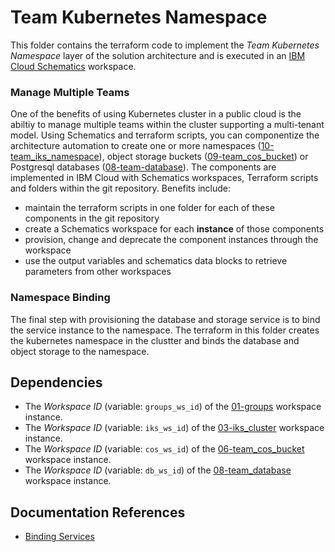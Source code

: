 
# Team Kubernetes Namespace

This folder contains the terraform code to implement the *Team Kubernetes Namespace* layer of the solution architecture and is executed in an [IBM Cloud Schematics](https://cloud.ibm.com/schematics/overview) workspace.

### Manage Multiple Teams

One of the benefits of using Kubernetes cluster in a public cloud is the abiltiy to manage multiple teams within the cluster supporting a multi-tenant model. Using Schematics and terraform scripts, you can componentize the architecture automation to create one or more namespaces ([10-team_iks_namespace](../10-team_iks_namespace)),  object storage buckets ([09-team_cos_bucket](../09-team_cos_bucket)) or Postgresql databases ([08-team-database](../08-team-database)). The components are implemented in IBM Cloud with Schematics workspaces, Terraform scripts and folders within the git repository.  Benefits include: 

- maintain the terraform scripts in one folder for each of these components in the git repository 
- create a Schematics workspace for each **instance** of those components
- provision, change and deprecate the component instances through the workspace
- use the output variables and schematics data blocks to retrieve parameters from other workspaces

### Namespace Binding

The final step with provisioning the database and storage service is to bind the service instance to the namespace. The terraform in this folder creates the kubernetes namespace in the clustter and binds the database and object storage to the namespace.


## Dependencies
-   The *Workspace ID* (variable: `groups_ws_id`) of the [01-groups](../01-groups) workspace instance.
-   The *Workspace ID* (variable: `iks_ws_id`) of the [03-iks_cluster](../03-iks_cluster) workspace instance.
-   The *Workspace ID* (variable: `cos_ws_id`) of the [06-team_cos_bucket](../06-team_cos_bucket) workspace instance.
-   The *Workspace ID* (variable: `db_ws_id`) of the [08-team_database](../08-team_database) workspace instance.


## Documentation References
-   [Binding Services](hhttps://cloud.ibm.com/docs/containers?topic=containers-service-binding#bind-services)
